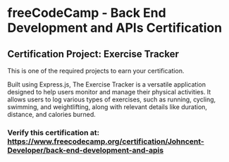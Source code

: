 # freeCodeCamp - Back End Development and APIs Certification
## Certification Project: Exercise Tracker
This is one of the required projects to earn your certification.

Built using Express.js, The Exercise Tracker is a versatile application designed to help users monitor and manage their physical activities. It allows users to log various types of exercises, such as running, cycling, swimming, and weightlifting, along with relevant details like duration, distance, and calories burned. 

### Verify this certification at: https://www.freecodecamp.org/certification/Johncent-Developer/back-end-development-and-apis
